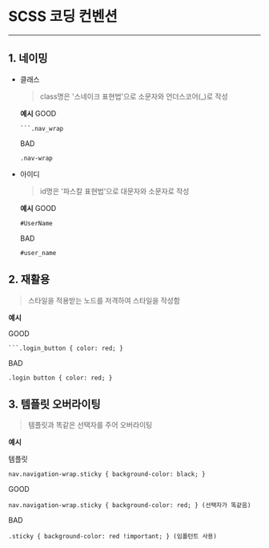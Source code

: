 ﻿# SCSS 코딩 컨벤션
------------
## 1. 네이밍

+ 클래스
    > class명은 '스네이크 표현법'으로 소문자와 언더스코어(_)로 작성

    **예시**
    GOOD
    ```
    ```.nav_wrap
    ```
    BAD
    ```
    .nav-wrap
    ```

+ 아이디
    > id명은 '파스칼 표현법'으로 대문자와 소문자로 작성

    **예시**
    GOOD
    ```
    #UserName
    ```
    BAD
    ```
    #user_name
    ```

## 2. 재활용

> 스타일을 적용받는 노드를 저격하여 스타일을 작성함

**예시**

GOOD
```
```.login_button { color: red; }
```
BAD
```
.login button { color: red; }
```
     
## 3. 템플릿 오버라이팅

> 템플릿과 똑같은 선택자를 주어 오버라이팅

**예시**

템플릿
```
nav.navigation-wrap.sticky { background-color: black; }
```

GOOD
```
nav.navigation-wrap.sticky { background-color: red; } (선택자가 똑같음)
```
BAD
```
.sticky { background-color: red !important; } (임폴턴트 사용)
```
